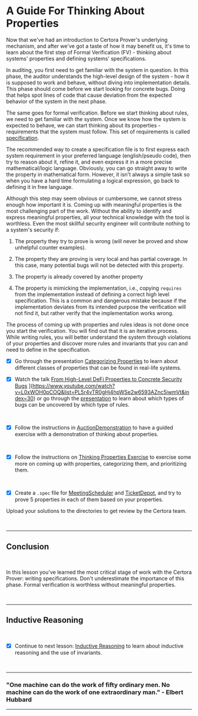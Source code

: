 # A Guide For Thinking About Properties

Now that we've had an introduction to Certora Prover's underlying mechanism, and after we've got a taste of how it
may benefit us, it's time to learn about the first step of Formal Verification (FV) - thinking about systems' properties and defining systems' specifications.

In auditing, you first need to get familiar with the system in question. In this phase, the auditor understands the high-level design of the system - how it is supposed to work and behave, without diving into implementation details. This phase should come before we start looking for concrete bugs.
Doing that helps spot lines of code that cause deviation from the expected behavior of the system in the next phase.

The same goes for formal verification. Before we start thinking about rules, we need to get familiar with the system. Once we know how the system is expected to behave, we can start thinking about its properties - requirements that the system must follow.
This set of requirements is called [specification](https://en.wikipedia.org/wiki/Formal_specification).

The recommended way to create a specification file is to first express each system requirement in your preferred language (english/pseudo code), then try to reason about it, refine it, and even express it in a more precise mathematical/logic language.
Obviously, you can go straight away to write the property in mathematical form. However, it isn't always a simple task so when you have a hard time formulating a logical expression, go back to defining it in free language.

Although this step may seem obvious or cumbersome,
we cannot stress enough how important it is.
Coming up with meaningful properties is the most challenging part of the work.
Without the ability to identify and express meaningful properties,
all your technical knowledge with the tool is worthless.
Even the most skillful security engineer will contribute nothing to a system's security if:

1. The property they try to prove is wrong (will never be proved and show unhelpful counter examples).

2. The property they are proving is very local and has partial coverage. In this case, many potential bugs will not be detected with this property.

3. The property is already covered by another property

4. The property is mimicking the implementation, i.e., copying `requires` from the implementation instead of defining a correct high level specification. This is a common and dangerous mistake because if the implementation deviates from its intended purpose the verification will not find it, but rather verify that the implementation works wrong.

The process of coming up with properties and rules ideas is not done once you start the verification.
You will find out that it is an iterative process. While writing rules, you will better understand the system through violations of your properties and discover more rules and invariants that you can and need to define in the specification.

- [x] Go through the presentation [Categorizing Properties](Categorizing_Properties.pdf) to learn about different classes of properties that can be found in real-life systems.

- [x] Watch the talk [From High-Level DeFi Properties to Concrete Security Bugs](https://www.youtube.com/watch?v=L0xWOH0pCOQ&list=PL5r4vTR0gHj4hpWSe2w6593AZnc5iwmVt&index=30) ](https://www.youtube.com/watch?v=L0xWOH0pCOQ&list=PL5r4vTR0gHj4hpWSe2w6593AZnc5iwmVt&index=30) or go through the [presentation](https://drive.google.com/file/d/1d1XUW9Nu1cc2ZER6FWSvr7uAXMQqiRpW/view) to learn about which types of bugs can be uncovered by which type of rules.

</br>

- [x] Follow the instructions in [AuctionDemonstration](AuctionDemonstration) to have a guided exercise with a demonstration of thinking about properties.

</br>

- [x] Follow the instructions on [Thinking Properties Exercise](ThinkingPropertiesExercise) to exercise some more on coming up with properties, categorizing them, and prioritizing them.

</br>

- [x] Create a `.spec` file for [MeetingScheduler](ThinkingPropertiesExercise/MeetingScheduler) and [TicketDepot](ThinkingPropertiesExercise/TicketDepot), and try to prove 5 properties in each of them based on your properties.

Upload your solutions to the directories to get review by the Certora team.

</br>

---

## Conclusion

</br>

In this lesson you've learned the most critical stage of work with the Certora Prover: writing specifications.
Don't underestimate the importance of this phase. Formal verification is worthless without meaningful properties.

</br>

---

## Inductive Reasoning

</br>

- [x] Continue to next lesson: [Inductive Reasoning](../07.Lesson_InductiveReasoning) to learn about inductive reasoning and the use of invariants.

</br>

---

### "One machine can do the work of fifty ordinary men. No machine can do the work of one extraordinary man." - Elbert Hubbard

---
